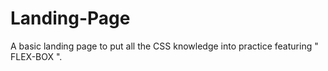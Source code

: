 # Landing-Page
A basic landing page to put all the CSS knowledge into practice featuring " FLEX-BOX ".

